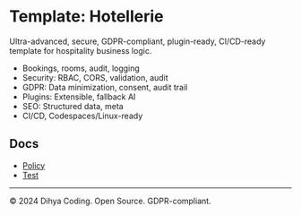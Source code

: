 # Template: Hotellerie

Ultra-advanced, secure, GDPR-compliant, plugin-ready, CI/CD-ready template for hospitality business logic.

- Bookings, rooms, audit, logging
- Security: RBAC, CORS, validation, audit
- GDPR: Data minimization, consent, audit trail
- Plugins: Extensible, fallback AI
- SEO: Structured data, meta
- CI/CD, Codespaces/Linux-ready

## Docs
- [Policy](./policy.md)
- [Test](./test_hotellerie.js)

---
© 2024 Dihya Coding. Open Source. GDPR-compliant.
